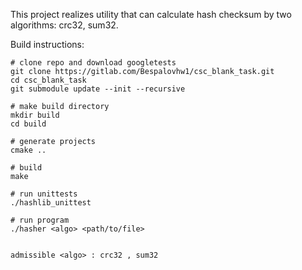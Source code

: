 This project realizes utility that can calculate hash checksum by two algorithms: crc32, sum32.

Build instructions:
```
# clone repo and download googletests
git clone https://gitlab.com/Bespalovhw1/csc_blank_task.git
cd csc_blank_task
git submodule update --init --recursive

# make build directory
mkdir build
cd build

# generate projects
cmake ..

# build
make

# run unittests
./hashlib_unittest

# run program
./hasher <algo> <path/to/file>


admissible <algo> : crc32 , sum32
```

